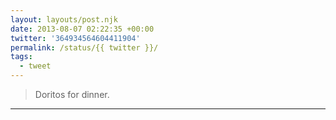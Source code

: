 ```yaml
---
layout: layouts/post.njk
date: 2013-08-07 02:22:35 +00:00
twitter: '364934564604411904'
permalink: /status/{{ twitter }}/
tags: 
  - tweet
---
```


> Doritos for dinner.

---
